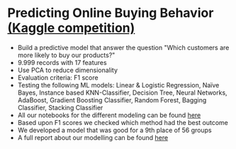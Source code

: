 # Predicting Online Buying Behavior [(Kaggle competition)](https://www.kaggle.com/c/techscape-ecommerce/leaderboard?tab=public)




* Build a predictive model that answer the question "Which customers are more likely to buy our products?"
* 9.999 records with 17 features
* Use PCA to reduce dimensionality 
* Evaluation criteria: F1 score
* Testing the following ML models: Linear & Logistic Regression, Naïve Bayes, Instance based KNN-Classifier, Decision Tree, Neural Networks, AdaBoost, Gradient Boosting Classifier, Random Forest, Bagging Classifier, Stacking Classifier
* All our notebooks for the different modeling can be found [here](https://github.com/roelrrr/Predicting_Online_Buying_Behavior/tree/main/Scripts)
* Based upon F1 scores we checked which method had the best outcome
* We developed a model that was good for a 9th place of 56 groups
* A full report about our modelling can be found [here](https://github.com/roelrrr/Predicting_Online_Buying_Behavior/blob/main/Description/Guidelines_Group_Project_Master_202122.pdf)
